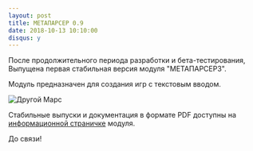 ```yaml
---
layout: post
title: МЕТАПАРСЕР 0.9
date: 2018-10-13 10:10:00
disqus: y
---
```


После продолжительного периода разработки и бета-тестирования,
Выпущена первая стабильная версия модуля "МЕТАПАРСЕР3".

Модуль предназначен для создания игр с текстовым вводом.

![Другой Марс](/screenshots/mars.png)

Стабильные выпуски и документация в формате PDF доступны на
[информационной страничке](https://instead-hub.github.io/page/metaparser/) модуля.

До связи!
